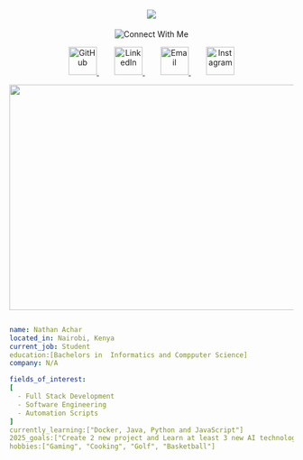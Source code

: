 <h1 align='center'>
    <img src="https://capsule-render.vercel.app/api?type=waving&color=auto&height=250&section=header&text=Hello%There&fontSize=80&animation=fadeIn&fontAlignY=38&desc=Welcome%20To%20My%20Profile!&descAlignY=51&descAlign=62"/>
</h1>

<p align="center">
  <img src="https://readme-typing-svg.herokuapp.com?font=Orbitron&size=35&duration=3000&pause=500&color=915EFF&center=true&vCenter=true&width=435&lines=Connect+With+Me!+💫" alt="Connect With Me">
</p>

<p align="center" style="margin-top: 10px;">
  <a href="https://github.com/Ndubito" target="_blank" rel="noopener">
    <img src="https://cdn-icons-png.flaticon.com/512/25/25231.png" height="50" alt="GitHub" />
  </a>
  &nbsp;&nbsp;&nbsp;&nbsp;&nbsp;&nbsp;
  <a href="https://www.linkedin.com/in/nathan-achar-476175239" target="_blank" rel="noopener">
    <img src="https://cdn-icons-png.flaticon.com/512/174/174857.png" height="50" alt="LinkedIn" />
  </a>
  &nbsp;&nbsp;&nbsp;&nbsp;&nbsp;&nbsp;
  <a href="acharnathan1@gmail.com">
    <img src="https://cdn-icons-png.flaticon.com/512/732/732200.png" height="50" alt="Email" />
  </a>
  &nbsp;&nbsp;&nbsp;&nbsp;&nbsp;&nbsp;
  <a href="https://www.instagram.com/tnwlxr" target="_blank" rel="noopener">
    <img src="https://github.com/user-attachments/assets/cf17dbef-a045-40e6-9abf-ebdfdd6d808b" height="50" alt="Instagram" />
  </a>
</p>

<p align="center">
<img height="400" width="700" src="https://media4.giphy.com/media/v1.Y2lkPTc5MGI3NjExb2hhM2JyMmN0dXRvcGQyYnhlNnEwdG95ejNvMGd5MHp5dGpxdmJoMCZlcD12MV9pbnRlcm5hbF9naWZfYnlfaWQmY3Q9Zw/yYSSBtDgbbRzq/giphy.gif"> 
</img>
</p>

```yaml

name: Nathan Achar
located_in: Nairobi, Kenya
current_job: Student
education:[Bachelors in  Informatics and Compputer Science]
company: N/A

fields_of_interest:
[
  - Full Stack Development
  - Software Engineering
  - Automation Scripts
]
currently_learning:["Docker, Java, Python and JavaScript"]
2025_goals:["Create 2 new project and Learn at least 3 new AI technologies"]
hobbies:["Gaming", "Cooking", "Golf", "Basketball"]

```
